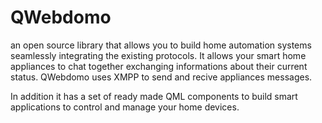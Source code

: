 QWebdomo
========
an open source library that allows you to build home automation systems seamlessly integrating the existing protocols. It allows your smart home appliances to chat together exchanging informations about their current status.
QWebdomo uses XMPP to send and recive appliances messages.

In addition it has a set of ready made QML components to build smart applications to control and manage your home devices.
